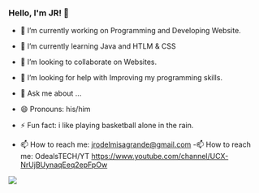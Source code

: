 ### Hello, I'm JR! 👋

- 🔭 I’m currently working on Programming and Developing Website.
- 🌱 I’m currently learning Java and HTLM & CSS
- 👯 I’m looking to collaborate on Websites.
- 🤔 I’m looking for help with Improving my programming skills.
- 💬 Ask me about ...
- 😄 Pronouns: his/him
- ⚡ Fun fact: i like playing basketball alone in the rain.

- 📫 How to reach me: jrodelmisagrande@gmail.com
 -📫 How to reach me: OdealsTECH/YT  https://www.youtube.com/channel/UCX-NrUjBUynaqEeq2epFpOw

<img src="https://github-readme-stats.vercel.app/api?username=OdealsTECH&&show_icons=true&title_color=ffffff&icon_color=bb2acf&text_color=daf7dc&bg_color=151515">
